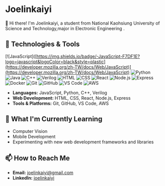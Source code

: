 # Joelinkaiyi

👋 Hi there! I'm Joelinkaiyi, a student from National Kaohsiung University of Science and Technology,major in Electronic Engineering .

## 🔧 Technologies & Tools

[![JavaScript]([https://img.shields.io/badge/-JavaScript-F7DF1E?logo=javascript&logoColor=black&style=plastic](https://developer.mozilla.org/zh-TW/docs/Web/JavaScript)](https://developer.mozilla.org/zh-TW/docs/Web/JavaScript)
![Python](https://img.shields.io/badge/-Python-3776AB?logo=python&logoColor=white&style=plastic)
![Java](https://img.shields.io/badge/-Java-007396?logo=java&logoColor=white&style=plastic)
![C++](https://img.shields.io/badge/-C++-00599C?logo=c%2B%2B&logoColor=white&style=plastic)
![Verilog](https://img.shields.io/badge/-Verilog-CC2927?style=plastic)
![HTML](https://img.shields.io/badge/-HTML5-E34F26?logo=html5&logoColor=white&style=plastic)
![CSS](https://img.shields.io/badge/-CSS3-1572B6?logo=css3&logoColor=white&style=plastic)
![React](https://img.shields.io/badge/-React-61DAFB?logo=react&logoColor=black&style=plastic)
![Node.js](https://img.shields.io/badge/-Node.js-339933?logo=node.js&logoColor=white&style=plastic)
![Express](https://img.shields.io/badge/-Express-000000?logo=express&logoColor=white&style=plastic)
![Docker](https://img.shields.io/badge/-Docker-2496ED?logo=docker&logoColor=white&style=plastic)
![Git](https://img.shields.io/badge/-Git-F05032?logo=git&logoColor=white&style=plastic)
![GitHub](https://img.shields.io/badge/-GitHub-181717?logo=github&logoColor=white&style=plastic)
![VS Code](https://img.shields.io/badge/-VS%20Code-007ACC?logo=visual-studio-code&logoColor=white&style=plastic)
![AWS](https://img.shields.io/badge/-AWS-232F3E?logo=amazon-aws&logoColor=white&style=plastic)

- **Languages:** JavaScript, Python, C++, Verilog
- **Web Development:** HTML, CSS, React, Node.js, Express
- **Tools & Platforms:** Git, GitHub, VS Code, AWS




## 🌱 What I'm Currently Learning
- Computer Vision
- Mobile Development
- Experimenting with new web development frameworks and libraries

## 📫 How to Reach Me

- **Email:** joelinkaiyi@gmail.com
- **LinkedIn:** [joelinkaiyi](https://www.linkedin.com/in/joelinkaiyi-dev/)

